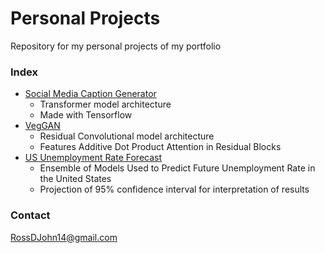 # Personal Projects
 Repository for my personal projects of my portfolio

<!-- ### Link to personal website
[rossjohn.dev](https://www.rossjohn.dev) -->


<!-- ### Purpose of repository
 - Supplements personal website with code examples from personal projects.
 - Organizes projects into a single space for easier access. -->

### Index
+ [Social Media Caption Generator](https://github.com/Justross99/Personal-Projects/tree/main/Social%20Media%20Caption%20Generator)
    * Transformer model architecture
    * Made with Tensorflow
+ [VegGAN](https://github.com/Justross99/Personal-Projects/tree/main/VegGAN)
    * Residual Convolutional model architecture
    * Features Additive Dot Product Attention in Residual Blocks
+ [US Unemployment Rate Forecast](https://github.com/Justross99/Personal-Projects/tree/main/US%20Unemployment%20Rate%20Forecast)
    * Ensemble of Models Used to Predict Future Unemployment Rate in the United States
    * Projection of 95% confidence interval for interpretation of results

<!-- + [Exercise & Nutrition Tracking Assistant](https://github.com/Justross99/Personal-Projects/tree/main/Exercise%20%26%20Nutrition%20Tracking%20Assistant)
    * Python Scripts to Automatically Open and Close Applications 
    * Records Information to Track Progress -->

### Contact
[RossDJohn14@gmail.com](mailto:RossDJohn14@gmail.com)
<!-- [contact@rossjohn.dev](mailto:contact@rossjohn.dev) -->
